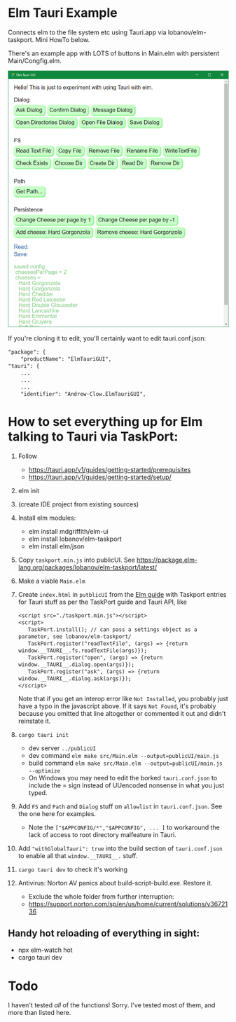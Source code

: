 # Elm Tauri Example

Connects elm to the file system etc using Tauri.app via lobanov/elm-taskport. Mini HowTo below.

There's an example app with LOTS of buttons in Main.elm with persistent Main/Congfig.elm.

![screenshot showing many buttons like "Open Dialog" "Copy File" etc](screenshot.png?raw=true "Screenshot")

If you're cloning it to edit, you'll certainly want to edit tauri.conf.json:

    "package": {
        "productName": "ElmTauriGUI",
    "tauri": {
        ...
        ...
        ...
        "identifier": "Andrew-Clow.ElmTauriGUI",


# How to set everything up for Elm talking to Tauri via TaskPort:

1. Follow 
   - https://tauri.app/v1/guides/getting-started/prerequisites
   - https://tauri.app/v1/guides/getting-started/setup/
2. elm init
3. (create IDE project from existing sources)
4. Install elm modules:
     - elm install mdgriffith/elm-ui
     - elm install lobanov/elm-taskport
     - elm install elm/json
5. Copy `taskport.min.js` into publicUI. See https://package.elm-lang.org/packages/lobanov/elm-taskport/latest/
6. Make a viable `Main.elm`
7. Create `index.html` in `putblicUI` from the [Elm guide](https://guide.elm-lang.org/interop/) with Taskport entries for Tauri stuff as per the TaskPort guide and Tauri API, like

       <script src="./taskport.min.js"></script>
       <script>
          TaskPort.install(); // can pass a settings object as a parameter, see lobanov/elm-taskport/
          TaskPort.register("readTextFile", (args) => {return window.__TAURI__.fs.readTextFile(args)});
          TaskPort.register("open", (args) => {return window.__TAURI__.dialog.open(args)});
          TaskPort.register("ask", (args) => {return window.__TAURI__.dialog.ask(args)});
       </script>

   Note that if you get an interop error like `Not Installed`, you probably just have a typo in the javascript above. 
   If it says `Not Found`, it's probably because you omitted that line altogether or commented it out and didn't reinstate it.
8. `cargo tauri init`
     - dev server `../publicUI`
     - dev command `elm make src/Main.elm --output=publicUI/main.js`
     - build command `elm make src/Main.elm --output=publicUI/main.js --optimize`
     - On Windows you may need to edit the borked `tauri.conf.json` to include the = sign instead of UUencoded nonsense in what you just typed. 
9. Add `FS` and `Path` and `Dialog` stuff on `allowlist` in `tauri.conf.json`. See the one here for examples.
     * Note the `["$APPCONFIG/*","$APPCONFIG", ... ]` to workaround the lack of access to root directory malfeature in Tauri.
10. Add `"withGlobalTauri": true` into the build section of `tauri.conf.json` to enable all that `window.__TAURI__.` stuff.    
11. `cargo tauri dev` to check it's working
12. Antivirus: Norton AV panics about build-script-build.exe. Restore it.
    * Exclude the whole folder from further interruption:
    * https://support.norton.com/sp/en/us/home/current/solutions/v3672136

## Handy hot reloading of everything in sight:

* npx elm-watch hot
* cargo tauri dev

# Todo

I haven't tested _all_ of the functions! Sorry. I've tested most of them, and more than listed here.